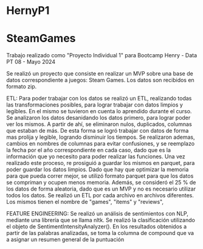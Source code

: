 # HernyP1
# SteamGames
Trabajo realizado como "Proyecto Individual 1" para Bootcamp Henry - Data PT 08 -  Mayo 2024


Se realizó un proyecto que consiste en realizar un MVP sobre una base de datos correspondiente a juegos: Steam Games.
Los datos son recibidos en formato zip. 

ETL:
Para poder trabajar con los datos se realizó un ETL, realizando todas las transformaciones posibles, para lograr trabajar con datos limpios y legibles.
En el mismo se tuvieron en cuenta lo aprendido durante el curso.
Se analizaron los datos desanidando los datos primero, para lograr poder ver los mismos. 
A partir de ahí, se eliminaron nulos, duplicados, columnas que estaban de más. De esta forma se logró trabajar con datos de forma mas prolija y legible, logrando disminuir los tiempos.
Se realizaron ademas, cambios en nombres de columnas para evitar confusiones, y se reemplazo la fecha por el año correspondiente en cada caso, dado que es la información que yo necesito para poder realizar las funciones.
Una vez realizado este proceso, re prosiguió a guardar los mismos en parquet, para poder guardar los datos limpios.
Dado que hay que optimizar la memoria para que pueda correr mejor, se utilizó formato parquet para que los datos se compriman y ocupen menos memoria. Además, se consideró el 25 % de los datos de forma aleatoria, dado que es un MVP y no es necesario utilizar todos los datos.
Se realizó un ETL por cada archivo en archivos diferentes.
Los mismos tienen el nombre de "games", "items" y "reviews",

FEATURE ENGINEERING:
Se realizó un análisis de sentimientos con NLP, mediante una librería que se llama nltk.
Se realizó la clasificación utilizando el objeto de SentimentIntensityAnalyzer().
En los resultados obtenidos a partir de las palabras analizadas, se toma la columna de compound  que va a asignar un resumen general de la puntuación

